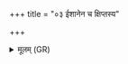 +++
title = "०३ ईशानेन च क्षिप्तस्य"

+++
<details><summary>मूलम् (GR)</summary>

ईशानेन च क्षिप्तस्य-  
-अघस्याघविषा च या ।  
अरुन्धति (…) ॥ +++(see 15.16.4cd)+++
</details>